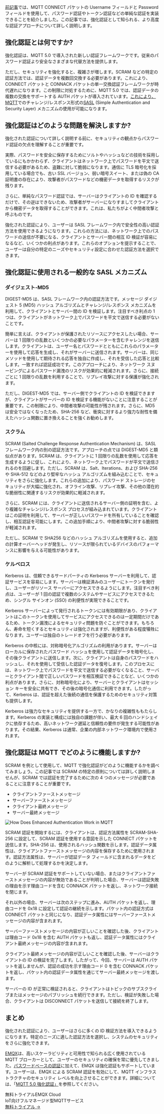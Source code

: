 [前記事](https://www.emqx.com/ja/blog/securing-mqtt-with-username-and-password-authentication)では、MQTT CONNECT パケットの Username フィールドと Password フィールドを使用して、パスワード認証やトークン認証などの単純な認証を実装できることを紹介しました。この記事では、強化認証として知られる、より高度な認証アプローチについて詳しく説明します。

## 強化認証とは何ですか?

強化認証は、MQTT 5.0 で導入された新しい認証フレームワークです。従来のパスワード認証より安全なさまざまな代替方法を提供します。

ただし、セキュリティを強化すると、複雑さが増します。SCRAM などの特定の認証方法では、認証データを複数回交換する必要があります。これにより、CONNECT パケットと CONNACK パケットの単一交換認証フレームワークが時代遅れになります。この制限に対処するために、MQTT 5.0 では、認証データの複数の交換をサポートする AUTH パケットが導入されています。[これにより、 MQTT](https://www.emqx.com/ja/blog/the-easiest-guide-to-getting-started-with-mqtt)でのチャレンジ/レスポンス形式の[SASL](https://en.wikipedia.org/wiki/Simple_Authentication_and_Security_Layer) (Simple Authentication and Security Layer) メカニズムの使用が可能になります。

## 強化認証はどのような問題を解決しますか?

強化された認証について詳しく説明する前に、セキュリティの観点からパスワード認証の欠点を理解することが重要です。

実際、パスワードを安全に保存するためにソルトやハッシュなどの技術を採用しているにもかかわらず、クライアントはネットワーク上でパスワードを平文で送信する必要があるため、盗難に対して脆弱になります。通信に TLS 暗号化を採用している場合でも、古い SSL バージョン、弱い暗号スイート、または偽の CA 証明書の存在により、攻撃者がパスワードなどの機密データを取得するリスクが残ります。

さらに、単純なパスワード認証では、サーバーはクライアントの ID を確認するだけで、その逆はできないため、攻撃者がサーバーになりすましてクライアントから機密データを取得することができます。これは、私たちがよく中間者攻撃と呼ぶものです。

強化された認証により、ユーザーは SASL フレームワーク内で安全性の高い認証方法を使用できるようになります。これらの方法には、ネットワーク上でのパスワードの送信が不要になる、クライアントとサーバー間の相互 ID 検証が容易になるなど、いくつかの利点があります。これらのオプションを提示することで、ユーザーは自分の特定のニーズやセキュリティ設定に合わせた認証方法を選択できます。

## 強化認証に使用される一般的な SASL メカニズム

### ダイジェスト-MD5

DIGEST-MD5 は、SASL フレームワーク内の認証方法です。メッセージ ダイジェスト 5 (MD5) ハッシュ アルゴリズムとチャレンジ/レスポンス メカニズムを利用して、クライアントとサーバー間の ID を検証します。注目すべき利点の 1 つは、クライアントがネットワーク上でパスワードを平文で送信する必要がないことです。

簡単に言えば、クライアントが保護されたリソースにアクセスしたい場合、サーバーは 1 回限りの乱数といくつかの必要なパラメーターを含むチャレンジを送信します。クライアントは、ユーザー名とパスワードとともにこれらのパラメーターを使用して応答を生成し、それがサーバーに送信されます。サーバーは、同じメソッドを使用して期待される応答を独自に作成し、それを受信した応答と比較します。一致すれば認証成功です。このアプローチにより、ネットワーク スヌーピングによるパスワード漏洩のリスクが効果的に軽減されます。さらに、接続ごとに 1 回限りの乱数を利用することで、リプレイ攻撃に対する保護が強化されます。

ただし、DIGEST-MD5 では、サーバー側でクライアントの ID を検証できますが、クライアントがサーバーの ID を検証する機能がないことに注意することが重要です。この制限により、中間者攻撃の可能性が残されます。さらに、MD5 は安全ではなくなったため、SHA-256 など、衝突に対するより強力な耐性を備えたハッシュ関数に置き換えることを強くお勧めします。

### スクラム

SCRAM (Salted Challenge Response Authentication Mechanism) は、SASL フレームワーク内の別の認証方法です。アプローチの点では DIGEST-MD5 と類似点があります。SCRAM は、クライアントに 1 回限りの乱数を使用して応答を生成するように促し、これにより、ネットワーク上でパスワードが平文で送信されるのを回避します。ただし、SCRAM は、Salt、Iterations、および SHA-256 や SHA-512 などのより堅牢なハッシュ アルゴリズムを組み込むことで、セキュリティをさらに強化します。これらの追加により、パスワード ストレージのセキュリティが大幅に強化され、オフライン攻撃、リプレイ攻撃、その他の潜在的な脆弱性に関連するリスクが効果的に軽減されます。

さらに、SCRAM には、クライアントに送信されるサーバー側の証明を含む、より複雑なチャレンジ/レスポンス プロセスが組み込まれています。クライアントはこの証明を利用して、サーバーが正しいパスワードを所有していることを確認し、相互認証を可能にします。この追加手順により、中間者攻撃に対する脆弱性が軽減されます。

ただし、SCRAM で SHA256 などのハッシュ アルゴリズムを使用すると、追加の計算オーバーヘッドが発生し、リソースが限られているデバイスのパフォーマンスに影響を与える可能性があります。

### ケルベロス

Kerberos は、信頼できるサードパーティの Kerberos サーバーを利用して、認証サービスを容易にします。サーバーは検証済みのユーザーにトークンを発行し、ユーザーがリソース サーバーにアクセスできるようにします。注目すべき利点は、ユーザーが 1 回の認証で複数のシステムやサービスにアクセスできるため、シングル サインオン (SSO) の利便性が実現できることです。

Kerberos サーバーによって発行されるトークンには有効期限があり、クライアントはこのトークンを使用してサービスにアクセスできるのは一定期間だけであるため、トークン漏洩によるセキュリティ問題を防ぐことができます。もちろん、寿命を短くするとセキュリティは強化されますが、利便性がある程度犠牲になります。ユーザーは独自のトレードオフを行う必要があります。

Kerberos の中核には、対称暗号化アルゴリズムの利用があります。サーバーはローカルに保存されたパスワード ハッシュを使用して認証データを暗号化し、その後クライアントに送信します。次に、クライアントは自身のパスワードをハッシュし、それを使用して受信した認証データを復号します。このプロセスには、ネットワーク上でパスワードを平文で送信する必要がなくなること、サーバーとクライアント間で正しいパスワードを相互検証できることなど、いくつかの利点があります。さらに、対称暗号化により、サーバーとクライアントはセッション キーを安全に共有でき、その後の暗号化通信に利用できます。したがって、Kerberos は、認証を超えた後続の通信を保護するためのセキュリティ対策も提供します。

Kerberos は強力なセキュリティを提供する一方で、かなりの複雑性ももたらします。Kerberos の実装と構成には独自の課題が伴い、最大 6 回のハンドシェイクに依存するため、高いネットワーク遅延と信頼性の要件が発生する可能性があります。その結果、Kerberos は通常、企業の内部ネットワーク環境内で使用されます。

## 強化認証は MQTT でどのように機能しますか?

SCRAM を例として使用して、MQTT で強化認証がどのように機能するかを調べてみましょう。この記事では SCRAM の特定の原則については詳しく説明しませんが、SCRAM では認証を完了するために次の 4 つのメッセージが必要であることに注意することが重要です。

- クライアントファーストメッセージ
- サーバーファーストメッセージ
- クライアント最終メッセージ
- サーバー最終メッセージ

![How Does Enhanced Authentication Work in MQTT](https://assets.emqx.com/images/0e5a173ff8a357054f5f57aacec41bc6.png)

SCRAM 認証を開始するには、クライアントは、認証方法属性を SCRAM-SHA-256 に設定して、SCRAM 認証を使用する意図を示した CONNECT パケットを送信します。SHA-256 は、使用されるハッシュ関数を示します。認証データ属性は、クライアントファーストメッセージの内容を保存するために使用されます。認証方法属性は、サーバーが認証データ フィールドに含まれるデータをどのように解析して処理するかを決定します。

サーバーが SCRAM 認証をサポートしていない場合、またはクライアントファーストメッセージの内容が無効であることが判明した場合、サーバーは認証失敗の理由を示す理由コードを含む CONNACK パケットを返し、ネットワーク接続を閉じます。

それ以外の場合、サーバーは次のステップに進み、AUTH パケットを返し、理由コードを 0x18 に設定して認証の継続を示します。パケット内の認証方式は CONNECT パケットと同じになり、認証データ属性にはサーバーファーストメッセージの内容が含まれます。

サーバーファーストメッセージの内容が正しいことを確認した後、クライアントは理由コード 0x18 を含む AUTH パケットも返し、認証データ属性にはクライアント最終メッセージの内容が含まれます。

クライアント最終メッセージの内容が正しいことを確認した後、サーバーはクライアントの ID の検証を完了します。したがって、今回、サーバーは AUTH パケットを返しませんが、認証の成功を示す理由コード 0 を含む CONNACK パケットを返し、パケット内の認証データ属性を通じてサーバー最終メッセージを渡します。

サーバーの ID が正常に検証されると、クライアントはトピックのサブスクライブまたはメッセージのパブリッシュを続行できます。ただし、検証が失敗した場合、クライアントは DISCONNECT パケットを送信して接続を終了します。

## まとめ

強化された認証により、ユーザーはさらに多くの ID 検証方法を導入できるようになります。特定のニーズに適した認証方法を選択し、システムのセキュリティをさらに強化できます。

[EMQX](https://www.emqx.io/ja)は、高いスケーラビリティと可用性で知られる広く使用されている MQTT ブローカーとして、ユーザーのセキュリティの確保を常に優先してきました。[パスワードベースの認証](https://www.emqx.io/docs/en/v5.0/access-control/authn/pwoverview.html)に加えて、EMQX は強化認証もサポートしています。ユーザーは、EMQX による SCRAM 認証を有効にして、MQTT インフラストラクチャのセキュリティ レベルを向上させることができます。詳細については、「[MQTT 5.0 強化認証」](https://www.emqx.io/docs/en/v5.0/access-control/authn/scram.html#configure-with-dashboard)を参照してください。



<section class="promotion">
    <div>
        無料トライアルEMQX Cloud
        <div class="is-size-14 is-text-normal has-text-weight-normal">IoT向けフルマネージド型MQTTサービス</div>
    </div>
    <a href="https://accounts.emqx.com/signup?continue=https://cloud-intl.emqx.com/console/deployments/0?oper=new" class="button is-gradient px-5">無料トライアル →</a>
</section>
